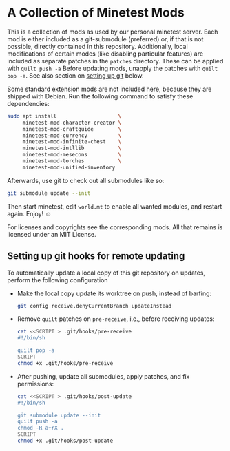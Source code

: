 A Collection of Minetest Mods
=============================

This is a collection of mods as used by our personal minetest server.  Each mod
is either included as a git-submodule (preferred) or, if that is not possible,
directly contained in this repository.  Additionally, local modifications of
certain modes (like disabling particular features) are included as separate
patches in the `patches` directory.  These can be applied with `quilt push -a`
Before updating mods, unapply the patches with `quilt pop -a`.  See also section
on [setting up git](#git-setup) below.

Some standard extension mods are not included here, because they are shipped
with Debian.  Run the following command to satisfy these dependencies:

```sh
sudo apt install                    \
     minetest-mod-character-creator \
     minetest-mod-craftguide        \
     minetest-mod-currency          \
     minetest-mod-infinite-chest    \
     minetest-mod-intllib           \
     minetest-mod-mesecons          \
     minetest-mod-torches           \
     minetest-mod-unified-inventory
```

Afterwards, use git to check out all submodules like so:

```sh
git submodule update --init
```

Then start minetest, edit `world.mt` to enable all wanted modules, and restart
again.  Enjoy! ☺

For licenses and copyrights see the corresponding mods.  All that remains is
licensed under an MIT License.

<a name="git-setup">Setting up git hooks for remote updating</a>
-----------------------------------------------------------------

To automatically update a local copy of this git repository on updates, perform
the following configuration

- Make the local copy update its worktree on push, instead of barfing:

  ~~~sh
  git config receive.denyCurrentBranch updateInstead
  ~~~

- Remove `quilt` patches on `pre-receive`, i.e., before receiving updates:

  ~~~sh
  cat <<SCRIPT > .git/hooks/pre-receive
  #!/bin/sh

  quilt pop -a
  SCRIPT
  chmod +x .git/hooks/pre-receive
  ~~~

- After pushing, update all submodules, apply patches, and fix permissions:

  ~~~sh
  cat <<SCRIPT > .git/hooks/post-update
  #!/bin/sh
  
  git submodule update --init
  quilt push -a 
  chmod -R a+rX .
  SCRIPT
  chmod +x .git/hooks/post-update
  ~~~

